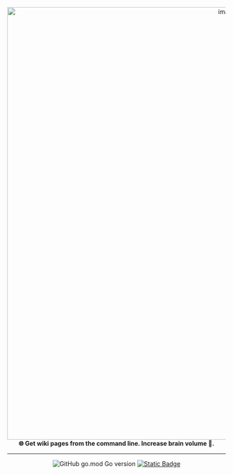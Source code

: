 <div align="center">
  <img width="998" alt="image" src="https://github.com/mal0ner/wikiscrape/assets/69983134/3b02e2fd-27d9-4264-9a5f-0e78e25a770a">
  <br>
  <b>🌐 Get wiki pages from the command line. Increase brain volume 🧠.</b>
</div>

---

<div align="center">
  <img alt="GitHub go.mod Go version" src="https://img.shields.io/github/go-mod/go-version/mal0ner/wikiscrape?style=for-the-badge&logo=go">
  <a href="https://github.com/gojp/goreportcard"><img alt="Static Badge" src="https://img.shields.io/badge/Go_report-A%2B-success?style=for-the-badge&logo=go"></a>
</div>
